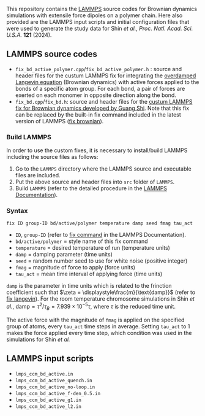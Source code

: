 This repository contains the [LAMMPS](https://www.lammps.org/) source codes for Brownian dynamics simulations with extensile force dipoles on a polymer chain. Here also provided are the LAMMPS input scripts and initial configuration files that were used to generate the study data for Shin *et al.*, *Proc. Natl. Acad. Sci. U.S.A.* **121** (2024). 

## LAMMPS source codes
* `fix_bd_active_polymer.cpp`/`fix_bd_active_polymer.h` : source and header files for the custum LAMMPS fix for integrating the [overdamped Langevin equation](https://en.wikipedia.org/wiki/Brownian_dynamics) (Brownian dynamics) with active forces applied to the bonds of a specific atom group. For each bond, a pair of forces are exerted on each monomer in opposite direction along the bond. 
* `fix_bd.cpp`/`fix_bd.h`: source and header files for the [custum LAMMPS fix for Brownian dynamics developed by Guang Shi](https://github.com/anyuzx/Lammps_brownian). Note that this fix can be replaced by the built-in fix command included in the latest version of LAMMPS ([fix brownian](https://docs.lammps.org/fix_brownian.html)).

### Build LAMMPS
In order to use the custom fixes, it is necessary to install/build LAMMPS including the source files as follows:
1. Go to the `LAMMPS` directory where the LAMMPS source and executable files are included.
2. Put the above source and header files into `src` folder of `LAMMPS`.
3. Build `LAMMPS` (refer to the detailed procedure in the [LAMMPS Documentation](https://docs.lammps.org/Build.html)). 

### Syntax
```
fix ID group-ID bd/active/polymer temperature damp seed fmag tau_act
```

* `ID`, `group-ID` (refer to [fix command](https://docs.lammps.org/fix.html) in the LAMMPS Documentation).
* `bd/active/polymer` = style name of this fix command
* `temperature` = desired temperature of run (temperature units)
* `damp` = damping parameter (time units)
* `seed` = random number seed to use for white noise (positive integer)
* `fmag` = magnitude of force to apply (force units)
* `tau_act` = mean time interval of applying force (time units)

`damp` is the parameter in time units which is related to the frinction coefficient such that $\zeta = \displaystyle\frac{m}{\text{damp}}$ (refer to [fix langevin](https://docs.lammps.org/fix_langevin.html)). For the room temperature chromosome simulations in Shin *et al.*, $\text{damp} = \tau^2/\tau_B = 7.939\times10^{-5}\tau$, where $\tau$ is the reduced time unit. 

The active force with the magnitude of `fmag` is applied on the specified group of atoms, every `tau_act` time steps in average. Setting `tau_act` to 1 makes the force applied every time step, which condition was used in the simulations for Shin *et al.*

## LAMMPS input scripts
* `lmps_ccm_bd_active.in`
* `lmps_ccm_bd_active_quench.in`
* `lmps_ccm_bd_active_no-loop.in`
* `lmps_ccm_bd_active_f-den_0.5.in`
* `lmps_ccm_bd_active_g1.in`
* `lmps_ccm_bd_active_l2.in`
